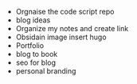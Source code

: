 
- Orgnaise the code script repo
- blog ideas
- Organize my notes and create link
- Obsidain image insert hugo
- Portfolio
- blog to book
- seo for blog
- personal branding
